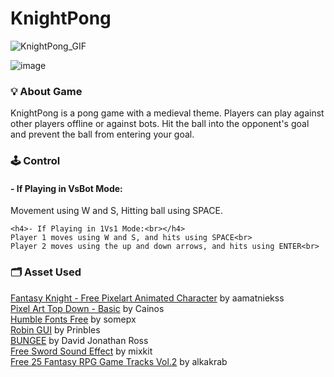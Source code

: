 # KnightPong

![KnightPong_GIF](https://github.com/JeroekPanggang/KnightPong/assets/158981726/1dcfe4f9-fedf-4e1f-b1b2-9efe6aca7395)

![image](https://github.com/JeroekPanggang/KnightPong/assets/158981726/512dd1a6-da89-4fb2-baf1-b829cc7f9b3d)


<h3>
    💡 About Game <br>
</h3>

<p>
    KnightPong is a pong game with a medieval theme. 
    Players can play against other players offline or against bots. 
    Hit the ball into the opponent's goal and prevent the ball from entering your goal. <br>
</p>

<h3>
    🕹️ Control <br>
</h3>

<p>
    <h4>- If Playing in VsBot Mode:<br></h4>
       Movement using W and S, Hitting ball using SPACE. <br>
    
    <h4>- If Playing in 1Vs1 Mode:<br></h4>
    Player 1 moves using W and S, and hits using SPACE<br>
    Player 2 moves using the up and down arrows, and hits using ENTER<br>
</p>

<h3>
    🗂️ Asset Used 
</h3>

<p><a href="https://aamatniekss.itch.io/fantasy-knight-free-pixelart-animated-character">Fantasy Knight - Free Pixelart Animated Character</a> by aamatniekss<br>
<a href="https://cainos.itch.io/pixel-art-top-down-basic">Pixel Art Top Down - Basic</a>&nbsp;by Cainos<br>
<a href="https://somepx.itch.io/humble-fonts-free">Humble Fonts Free</a>&nbsp;by somepx<br>
<a href="https://prinbles.itch.io/robin">Robin GUI</a> by Prinbles<br>
<a href="https://www.fontsquirrel.com/fonts/bungee">BUNGEE</a> by David Jonathan Ross<br>
<a href="https://mixkit.co/free-sound-effects/sword/">Free Sword Sound Effect</a> by mixkit<br>
<a href="https://alkakrab.itch.io/free-25-fantasy-rpg-game-tracks-no-copyright-vol-2">Free 25 Fantasy RPG Game Tracks Vol.2</a> by alkakrab<br></p>
